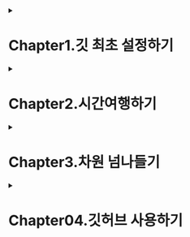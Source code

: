<details>
<summary>
<h1>Chapter1.깃 최초 설정하기</h1>
</summary>

## Lesson1.깃을 배워야 하는 이유

깃은 vcs(version control system)라는 프로그램의 한 종류-프로그램 버전
관리를 위한 툴

버전-프로그램의 일부내용이 바뀌거나 새로운 기능이 추가되는 등 어떤
유의미한 변화가 결과물로 나오는것

버전을 관리하다=프로젝트의 시간과 차원을 관리하다.

## Lesson2.윈도우 사용자를 위한 설치와 설정

깃을 사용하는 방법

1.CLI(command line interface,명령줄 인터페이스)

-명령줄에 텍스트로 된 명령어를 입력해서 사용

2.GUI(Graphical User Interface,그래픽 사용자 인터페이스)

-버튼이나 툴바,아이콘 같은 그래픽 요소를 활용한 인터페이스가 있는
프로그램을 설치해 사용

-대표적인 GUI방식 프로그램으로 소스트리가 있음

Git bash:깃 관련 명령어를 CLI환경에서 사용할 수 있게 해 주는 터미널
프로그램

git --version: 깃 버전 확인

윈도우와 맥의 enter/return 방식차이에 따른 줄바꿈 오류를 방지하기위한
명령어
> git config --global core.autocrlf true

## Lesson3.맥 사용자를 위한 설치와 설정

brew install git: homebrew설치후 깃 설치

윈도우와 맥에서 enter/return방식 차이에 따른 오류 방지 명령어
> git config --global core.autocrlf input

## Lesson4.깃 설정하고 프로젝트 관리하기

깃 최초 설정하기

깃 전역 설정으로 사용자 이름과 이메일 설정하기

> git config \--global user.name "민영"
>
> git config \--global user.email <mytokki0323@gmail.com>

여기서 \--global은 전역 설정을 뜻하며, 명령어에 이 단어가 있으면 우리의
컴퓨터 전반에 해당 명령어가 실행된다는 것

기본 브랜치 이름 변경하기

> 브랜치 이름 main으로 변경
>> git config \--global init.defaultBranch main

깃 프로젝트 생성하고 관리하기

프로젝트 폴더에 git init명령어를 입력하면 .git 폴더가 생성

.git폴더를 삭제하면 깃 관리 내역이 모두 삭제되므로 조심하기

맥에서 숨김파일이나 폴더를 보려면 폴더를 연상태에서 cmd+shift+.

git status:현재 폴더의 상황을 깃의 관점으로 보여줌

## Lesson5.깃에게 맡기지 않을 것들

깃의 관리 대상에서 배제해야할 파일

자동으로 생성되거나 다운로드 되는 파일

보안상 굉장히 민감한 정보 ex)서버의 비밀번호

용량낭비를 막고,민감한 정보를 노출시키지 않기 위함

프로젝트에 포함할 필요가 없는 파일이나 폴더를 설정하여 깃에
저장하지않으려면 .gitignore라는 파일에 해당 정보를 포함

.gitignore파일 생성후 깃으로부터 배제할 파일 이름을 입력하여 저장함

.gitignore파일 형식

1.  특정파일 이름-ex)file.c

2.  무시할 파일의 위치 특정,파일 이름 앞에 슬래시(/)를 입력하면 제일
    상위에 있는 파일만 무시-ex) /file.c

3.  특정 확장자의 파일을 무시, 별표(\*)와 확장자 입력-ex)\*.c

4.  파일 이름 앞에 느낌표(!)를 넣으면 다른 형식에 의해 무시하도록 지정된
    파일 중에서 예외로 지정 ex)!not_ignore_this.cs

5.  확장자없이 이름만 적으면 해당 이름의 폴더와 하위 폴더, 파일까지 무시
    ex)logs

6.  이름끝에 슬래시를 넣으면 파일이 아니라 폴더임을 명시, 해당폴더와 그
    안의 내용 무시 ex)logs/

7.  폴더와 파일이름을 같이 입력하면 특정한 폴더의 특정한 파일을 무시
    ex)logs/debug.log

8.  확장자 앞에 별표(\*)를 붙이면 특정 폴더 안에서 확장자가 .c인 모든
    파일 무시 ex)logs/\*.c

9.  별표 두개(\*\*)를 표시하면 해당 폴더 하위에 있는 모든 폴더의
    특정확장자 파일 무시 ex)logs/\*\*/\*.c
</details>

<details>
<summary>
<h1>Chapter2.시간여행하기</h1>
</summary>


## Lesson6.변화를 타임 캡슐에 담아 묻기

Git log-\>버전 히스토리 확인

> No commits yet:아직 커밋이 없음
>
> untracked files:추적되지 않는 파일, 아직 깃이 관리한 적이 없는 파일
>
> changes to be committed: 커밋한 대상

git add

> add는 타임캡슐에 특정 파일(의 변화)를 담는 작업, commit의 준비 단계
>
> commit은 해당 캡슐을 묻어서 버전으로 저장하는 작업
>
> 모든 파일을 담으려면 git add뒤에 한 칸 띄우고 온점(.)을 입력
>
> 온점(.)은 현재 폴더 안의 모든 파일
>
> git add명령은 프로젝트에서 일어난 변화를 버전에 담을 때 사용
>
> git add명령이 적용되면 탐색기의 파일 오른쪽에 A가 표시됨

git diff변경사항을 구체적으로 보여줌, :q명령으로 내역보기 종료

vim

> i-\>텍스트 입력 시작, i는 insert의 약어
>
> :q-\>저장없이 종료
>
> :q!-\>무시하고 종료
>
> :wq-\>입력모드를 종료
>
> Esc-\>텍스트 입력모드에서 명령어 입력모드로 전환
>
> k-\>위로 스크롤
>
> J-\>아래로 스크롤

커밋메시지 작성

> git commit -m '커밋메시지'커밋메시지 한줄
>
> git commit -m '커밋메시지' -m '커밋메시지'커밋메시지 두줄

git add와 git commit을 한번에 하려면 git commit명령어 뒤에 -am을 붙이면
됨

**-am은 새로 추가된(untracked)파일이 없을 때만 쓸 수 있음**

Ex) git commit -am '메시지'

## Lesson7.과거로 돌아가는 리셋과 리버트

리셋이전상태로 되돌아가거나 특정 커밋을 삭제할 때 사용됨

git reset \--hard 돌아갈 커밋의 해시값

리버트이전 상태로 되돌아가면서 새로운 커밋을 생성하여 삭제된 내용을
되돌리는데 사용됨

git revert 취소할 커밋의 해시값

공유된 커밋은 리버트를 사용해서 되돌려야함

\--hard옵션은 파일까지 완전히 삭제하기 때문에 주의해서 사용해야함

리버트시 문제 파일 삭제

> git rm 파일명
>
> git revert \--continue

커밋하지않고 리버트하기

> git revert \--no-commit 해시값
>
> 한 커밋에서 리버트도 하고 다른 변경 사항까지 더한 다음에 커밋 할때
> 사용됨

## Lesson8.소스트리로 리셋과 리버트 해보기

History를 클릭하면 작업 내역 맨 위에 앞서 추가한 커밋이 나타남

소스트리에서 리버트 사용하기

History-해당 커밋 클릭-마우스오른쪽 버튼-커밋 되돌리기

소스트리에서 리셋 사용하기

History->해당 커밋 클릭->마우스오른쪽 버튼 클릭-> 커밋까지 현재 브랜치를 초기화
</details>
<details>
<summary>
<h1>Chapter3.차원 넘나들기</h1>
</summary>


## Lesson9.여러 브랜치 만들어 보기

### 브랜치로 차원 분기하기
깃 브랜치를 사용하면 폴더를 백업하지 않아도 원하는 시점마다 차원을 나눠서 작업했다가, 필요하면 원하는 차원으로 자유롭게 작업내용을 되돌리거나 통합할 수 있음.
깃에서는 차원을 브랜치(branch)라고 함. 
브랜치도 원하는 시점마다 여러 차원으로 나눠질 수 있음. 
이것을 **'브랜치를 분기한다.'** 라고 표현.
작업 내역을 여러 브랜치, 즉 여러 차원으로 나눌 필요가 있는 경우는 크게 두가지로 나뉨.

1.하나의 프로젝트를 여러 형태로 사용해야될 때  
> -서로 다른 페이지를 맡아 공동작업을 하는 경우  
> -테스트용 서버에 올리는 테스트 브랜치를 여러개 만들 수 있음 

2.현업에서 여러 개발자가 역할을 분담해서 프로그래밍을 할 때
> -특정한 기능을 추가하는 브랜치  
> -오류를 개선하는 브랜치  
> -긴급한 수정 사항을 다루는 브랜치  

**브랜치가 없으면 불완전한 기능이 서로 충돌하면서 오류를 일으킬 수 있음**

### 브랜치 생성, 이동, 삭제하기

<<<<<<< HEAD
브랜치를 추가하려면 **git branch** 명령을 사용하고 뒤에 **새 브랜치 이름** 을 입력함
=======
1.메인 브랜치가 기본값

2.브랜치를 추가하려면 **git branch** 명령을 사용하고 뒤에 **새 브랜치 이름** 을 입력함
> git branch 새브랜치명

3.현재 가지고있는 브랜치 목록을 살펴보려면 **git branch** 명령을 입력함.  
<img width="716" alt="스크린샷 2024-06-22 16 56 09" src="https://github.com/nyeongha/systudy1/assets/49603260/2bcbb58a-b613-446c-bbd8-56f978e6ee7d">

4.브랜치를 이동할 때는 **git switch** 명령을 사용하고 뒤에 **이동할 브랜치 이름** 을 입력  
> git switch add-coach  
![image](https://github.com/nyeongha/systudy1/assets/49603260/ff2b4323-42d0-4c0f-ab0b-bfd5358717a3)


5.소스트리에서 브랜치 확인  

<img width="124" alt="스크린샷 2024-06-22 16 56 09" src="https://github.com/nyeongha/systudy1/assets/49603260/9bbbc30c-fbb2-4393-9c8b-6acb4db6f4c1">

6.**git switch** 명령으로 main브랜치로 돌아오기  

<img width="716" alt="스크린샷 2024-06-22 16 57 08" src="https://github.com/nyeongha/systudy1/assets/49603260/4b77a2bb-4bd9-4c52-88df-925201569e85">

### 브랜치 생성하고 동시에 이동하기

1.**git switch** 명령어 뒤에 **-c**(create)와 **새 브랜치 이름**을 입력함.  

<img width="485" alt="스크린샷 2024-06-22 16 59 27" src="https://github.com/nyeongha/systudy1/assets/49603260/9d4e1401-bb94-4f49-bc97-f26ea360c91a">

> 깃 2.23버전 이전에는 'git checkout -b 새 브랜치 이름'을 사용함

2.**git branch**명령으로 현재 브랜치 목록 확인    
현재 브랜치는 새로 생성한 new-teams임을 알수있음.  

<img width="398" alt="스크린샷 2024-06-22 17 02 05" src="https://github.com/nyeongha/systudy1/assets/49603260/2fb1b275-1f51-48aa-ae1f-8454af4ad48c">

### 브랜치 이름 바꾸기/삭제하기

브랜치 이름을 바꾸려면 **git branch**명령어 뒤에 브랜치 이름을 바꾸는 옵션인 **-m**(modify)과 **기존 브랜치 이름** 및 **새 브랜치 이름**을 각각 입력.  
> git branch -m (기존 브랜치명) (새 브랜치 명)

브랜치를 삭제하려면 **git branch** 명령어 뒤에 **-d**(delete)와 **삭제할 브랜치 이름**을 입력함  
> git branch -d (삭제할 브랜치 이름)

1.깃 브랜치 생성(to-delete)->git branch명령으로 브랜치 목록 확인  
> git branch  
<img width="463" alt="스크린샷 2024-06-22 17 08 48" src="https://github.com/nyeongha/systudy1/assets/49603260/ce46c324-329c-477c-9e14-0865ee4b113f">

2.to-delete브랜치이름을 to-erase로 변경  
> git branch -m to-delete to-erase
> git branch  
![image](https://github.com/nyeongha/systudy1/assets/49603260/8a2cb8a9-1db2-4134-b286-5b6c4546c37e)


3.소스트리에서 변경된 브랜치 이름 확인  

<img width="132" alt="스크린샷 2024-06-22 17 10 26" src="https://github.com/nyeongha/systudy1/assets/49603260/85197058-c424-402b-ab1e-78d3adbc8f27">

4.to-erase브랜치를 삭제  
> git branch -d to-erase  
<img width="501" alt="스크린샷 2024-06-22 17 15 04" src="https://github.com/nyeongha/systudy1/assets/49603260/308cc401-40dc-4370-9517-0a49b71c04fd">


**브랜치 강제 삭제**  

삭제할 브랜치에만 있는, 즉 다른 브랜치로 가져오지 않은 커밋이 있는 브랜치를 지울때는 소문자 -d대신 대문자 -D를 입력해 강제 삭제.  
소문자 -d로 삭제되지않도록 한것은 다른 브랜치에 작업해둔 커밋을 실수로 날려버리지 않기 위함.  
> git branch -D (강제로 삭제할 브랜치 이름)

### 터미널 창에서 브랜치 작업 내역을 시각적으로 보는 방법  
> git log --all --decorate --oneline --graph

<img width="457" alt="스크린샷 2024-06-22 17 49 46" src="https://github.com/nyeongha/systudy1/assets/49603260/a7fa9b26-fb5b-40be-b0f7-8282cf656aa0">

## Lesson10. 브랜치를 합치는 두 가지 방법
브랜치를 합치는 방법

> 머지
>> '병합'이라는 뜻
>> 두가지를 이어붙이는것
>> 브랜치를 병합하여 하나의 새로운 커밋을 만듦

> 리베이스
>> 브랜치를 다른 브랜치로 옮겨 붙이는 것
>> 현재 브랜치에서 다른 브랜치의 변경 사항을 가져와 커밋을 재정렬함

머지와 리베이스 차이
> 작업 내역이 다르게 처리됨
>> 리베이스 방식을 사용하면 작업 내역이 깔끔하게 한줄로 정리
>> 머지는 브랜치의 흔적을 남김
>> 머지의 경우, 많은 브랜치가 사용되는 프로젝트에서는 프로젝트의 진행 내역을 파악하기가 무척 복잡
**브랜치의 사용 내역을 남겨둘 필요가 있다면 머지**
**작업 내역을 깔끔하게 만드는게 중요하다면 리베이스**

> 코드 충돌 여부
>>이미 팀원간에 공유된 커밋에 대해서는 리베이스를 사용하지 않는게 좋음

머지로 브랜치 병합하기
1.main브랜치로 이동

2.git merge명령어와 main브랜치에 합칠 대상 브랜치 이름을 입력  
main브랜치에서 추가한것과 합칠 대상 브랜치에서 추가한 변경사항이 다같이 나타남
> git merge add-coach

<img width="476" alt="스크린샷 2024-06-22 18 57 05" src="https://github.com/nyeongha/systudy1/assets/49603260/ebd9eea5-4754-4d29-b19d-a15d3d9933d8">

3.머지후 불필요해진 브랜치 삭제

>git branch -d add-coach
<img width="480" alt="스크린샷 2024-06-22 18 58 54" src="https://github.com/nyeongha/systudy1/assets/49603260/758981d3-f0c3-49ca-ae62-f0ba30bd0e90">

4.git branch명령 입력 후 남은 브랜치 확인

<img width="409" alt="스크린샷 2024-06-22 18 59 47" src="https://github.com/nyeongha/systudy1/assets/49603260/0a5bc748-2d4b-4999-b693-5cd306af33f4">

#### 병합한 브랜치 리셋하기 
머지로 병합하기전 상태로 돌아가기
> main브랜치 선택->우클릭->이 커밋까지 현재 브랜치를 초기화 선택->Hard-모든 작업 상태 내 변경 사항을 버림 선택후 확인->경고창 확인 클릭

### 리베이스로 브랜치 병합하기
1.합칠 대상 브랜치로 이동
> git switch (합칠 대상 브랜치)

2.리베이스를 사용하려면 git rebase명령과 main(대상 브랜치)을 입력함
> git rebase main

<img width="426" alt="스크린샷 2024-06-22 19 08 47" src="https://github.com/nyeongha/systudy1/assets/49603260/4ef5f996-6d09-4d0c-8e00-c2392b4f0f9f">

3.main브랜치에는 아직 변경사항이 적용되지 않았음

<img width="190" alt="스크린샷 2024-06-22 19 19 19" src="https://github.com/nyeongha/systudy1/assets/49603260/98245143-1007-4ab7-b57b-fcab777f45f1">

4.main으로 이동
> git switch main

5.main브랜치를 rebase한 브랜치 위치로 옮기기 위해서는 머지가 필요함  
> git merge new-teams

<img width="513" alt="스크린샷 2024-06-22 19 14 50" src="https://github.com/nyeongha/systudy1/assets/49603260/9bcf199e-5b4e-40e1-b45b-f3c34a5b3612">    
</br>
<img width="364" alt="스크린샷 2024-06-22 19 20 00" src="https://github.com/nyeongha/systudy1/assets/49603260/3e9e6075-2c1e-471f-ab8b-19f17d519dda">

리베이스할 대상 브랜치로 간 다음 해당 브랜치를 떼어 main 브랜치로 이어붙이고, 그 다음에 main브랜치의 위치를 맨끝으로 옮긴다고 기억하면 됨

## Lesson11.브랜치간 충돌 해결하기
### 충돌 상황 만들기
한쪽 브랜치와 다른 쪽 브랜치에서 같은 파일의 같은 줄에 서로 다른 내용을 입력하고 병합하면 충돌이 발생함

### vscode에서의 변경 사항 선택 옵션
-현재 변경 사항 수락:현재 브랜치의 내용으로 유지
-수신 변경 사항 수락: 상대 브랜치의 내용으로 변경
-두 변경 사항 모두 수락: 현재 브랜치의 내용과 상대 브랜치의 내용이 위 아래로 동시에 입력
-변경 사항 비교:양쪽 브랜치의 수정 사항들을 비교해주는 화면을 엶.

머지 중단하기
> git merge --abort
->머지가 중단되고 main브랜치고 돌아감

## Lesson12. 소스트리로 머지와 리베이스 실습하기

1.실습을 위해 to-merge브랜치와 to-rebase브랜치를 생성
2.소스트리를 실행하고 작업내역을 확인. 상단의 브랜치 도구 클릭
3.브랜치 대화상자에서 새브랜치에 to-merge,to-rebase를 각각 입력하고 브랜치생성버튼을 클릭
4.브랜치별로 각각 내용 수정후 소스트리로 커밋

### 소스 트리에서 머지와 리베이스 실습하기

1.main브랜치를 더블클릭해 이동
2.to-merge브랜치에서 마우스 우클릭후 현재 브랜치로 to-merge병합
3.리베이스할 대상 브랜치인 to-rebase브랜치 더블클릭후 main브랜치를 마우스 우클릭->현재 변경 사항을 main에 재배치 선택
4.리베이스만 하면 main브랜치가 이전단계로 뒤쳐져 있으므로 최신 브랜치를 더블 클릭하고 to-rebase브랜치를 마우스 우클릭->현재 브랜치로 to-rebase병합을 선택
5.필요없는 브랜치 삭제, 마우스 우클릭 (해당 브랜치)삭제

summary

1.브랜치 생성, 이동, 삭제하기
> git branch (새브랜치 이름)->새 브랜치 생성
> 
> git switch (브랜치 이름)->브랜치로 이동
> 
> git branch -c (새 브랜치 이름)->브랜치 생성과 동시에 이동하기
> 
> git branch -d(또는 -D) (삭제할 브랜치 명)->브랜치 삭제


2.머지와 리베이스
> git merge (브랜치명)->브랜치 병합
> 
> git rebase (브랜치명)->깃 리베이스(재배치)
> 
> git merge --abort ->머지 중단
> 
> git rebase --abort ->리베이스 중단
> 
> git rebase --continue ->충돌 해결후 리베이스


</details>

<details>
    <summary>
        <h1>Chapter04.깃허브 사용하기</h1>
    </summary>

## Lesson13.깃허브 시작하기
깃허브는 여러 개발자가 협업하여 프로젝트를 개발하고 관리하기 위한 플랫폼이며, 원격 저장소에서 코드나 문서등을 공유하고 이를 다른 사용자들이 참고하고 기여할 수 있게 도와줌.  
가장 널리 쓰이는 코드 공유 및 협업 서비스.  
깃허브는 깃으로 관리하는 모든 프로젝트를 온라인 공간에 공유해서 프로젝트 구성원들이 함께 소프트웨어를 만들어갈 수 있도록 도와줌.  
깃허브는 같은 온라인 깃 저장소는 모든 업로드와 다운로드를 커밋 단위로 주고 받음.  
한사람이 먼저 작업하고 커밋해서 버전을 만드록 업로드하면 깃허브상의 프로젝트는 해당 버전으로 최신화.  
다음사람이 완료한 작업을 커밋해서 올리기 위해서는 반드시 깃허브의 최신 커밋을 먼저 다운로드해서 자기 컴퓨터에 있는 프로젝트에 적용하도록 강제됨.  
커밋에서 충돌사항이 있다면 본인 컴퓨터에서 병합하든 해결한뒤에 비로소 자신이 작업한 커밋을 공유공간에 올릴 수 있음.
먼저 공유된 최신 버전으로 자기 프로젝트를 업데이트하고 나서야 작업물을 업로드 할 수 있음.
구성원이 각자 동시에 작업하되, 각자의 작업을 공유 공간에 올릴 떄는 깃허브가 중간에서 교통정리를 하는 셈.
그르므로 다른사람의 작업을 덮어씌우거나 충돌할 걱정없이 편하게 협업할 수 있음.

### 깃허브 시작하기

깃허브 토큰 만들기
-깃허브에 가입하면 저장 공간을 만들기 전에 프로젝트를 깃허브에 연동하기 위한 **개인용 접근 토큰(Personal access token)** 이라는 것을 만듦.
-깃허브 우측 상단 프로필 클릭->settings선택->왼쪽 메뉴에서 Developer settings클릭->화면 왼쪽에서 Personal access tokens-Tokens(Classic)클릭->generate a personal access token클릭
-new Personal access token(classic)화면에서 'Note'에 자신이 원하는 메모 입력
-Expiration은 보안을 위해 토큰의 만료기한을 정함.
-'Select scopes'는 이 토큰으로 어느 작업까지 권한을 허용할지 정함.
-새로 생성된 토큰 비밀번호는 다시 확인 할 수 없으므로 **반드시 복사해서 메모장** 등 다른 곳에 붙여넣기

앞으로 깃허브에 버전을 올릴떄마다 토큰 비밀 번호가 필요함

윈도우
-윈도우화면에서 시작을 클릭하고 자격증명관리자를 열어 WIndows자격증명을 클릭후 일반 자격증명추가를 클릭함.
-인터넷 또는 네트워크 주소를 git.https://github.com으로 입력
-사용자 이름에는 깃허브에 등록한 사용자이름을 입력하고, 암호에는 앞서 복사해둔 토큰 비밀 번호르 붙여넣은뒤 확인 버튼을 클릭

맥
-키체인 접근앱을 실행한 후 왼쪽 탭에서 시스템을 선택
-github.com의 인터넷 암호를 더블클릭하고 사용자 이름과 토큰 비밀 번호를 입력해 저장함
-git gub항목이 없다면 다음과정으로 진행

소스트리에 깃허브 계정 추가하기

윈도우
-화면 상단 메뉴의 도구-옵션
-'옵션'대화상자의 인증 탭에서 git.https://github.com을 선택-편집
-'비밀번호 수정'대화상자에서 토큰 비밀번호를 붙여넣고 확인버튼 클릭
-'옵션'대화상자의 확인 버튼을 클릭

맥
-소스트리[설정]을 열고 계정 텝으로 들어간 다음 [추가]버튼을 클릭
-인증방식은 베이직, 프로토콜은 HTTPS로 설정
-사용자 이름(깃허브 아이디)과 암호(토큰)를 설정

### 원격 저장소 만드릭

새저장소 생성하기
-Create repository버튼 클릭
-'Repository name'에 프로젝트 이름 입력
-public과 private은 프로젝트 공개여부를 설정하는 옵션
-public을 선택하면 누구든지 이 프로젝트를 볼수있는 오픈소스
-private은 나와 내가 선택한 사람(팀원)만 프로젝트를 볼수있음
-맨아래쪽 Create repository버튼 클릭
**새로운 프로젝트를 추가하려면 화면 왼쪽 상단에 있는 프로필을 클릭한 후 Repositories를 클릭해 저장소로 들어간다음 new버튼을 클릭**

### 저장소에 팀원 추가하기

-Settings탭 클릭->Collaborators를 클릭한 후 manage access에서 add people버튼을 클릭합니다.
-대화상자에서 협업할 사람의 깃허브 사용자 이름이나 이메일 즈소를 입력하고 목록에서 사용자 이름을 선택한후 add (사용자 이름) to this repository버튼을 클릭해 추가

### 원격 저장소 사용하기

###저장소 푸시 설정하기
-푸시란 로컬 컴퓨터에 있는 저장소에서 작업한 내용을 원격 저장소로 전송하는 것을 의미
-깃허브 프로젝트 화면에서 Quick setup부분을 보면 Https와 SSH가 있고 깃허브 저장소의 URL이 표시되어있음
-git push명령을 사용해 자신이 만든 변경사항을 원격 저장소에 업로드
-git remote명령은 원격 저장소를 추가한다는 뜻
-깃허브의 원격 저장소 주소에 깃허브 저장소 주소가 들어감
-origin은 원격 저장소의 이름

1.git remote
원격 저장소 이름 origin은 사용자가 원하는 대로 바꿀 수 있음
> git remote add origin https://github.com/이름

2.git branch
프로젝트의 기본 브랜치 이름을 main으로 바꿔주는 것
> git branch -M main

3.git push
현재 브랜치가 원격 저장소의 어떤 브랜치와 연동될지를 지정
깃에서 푸시란 내 컴퓨터에 있는 커밋 내역중에서 아직 원격 저장소에 없는 커밋을 업로드 한다는 뜻
git push만 입력해도 origin/main브랜치로 푸시

git remote명령을실행해 보면 해당 프로젝트와 연결된 원격 저장소의 목록을 볼 수 있음.
git remote -v를 입력하면 저장소 주소도 확인할 수 있음.
<img width="486" alt="스크린샷 2024-06-23 17 22 54" src="https://github.com/nyeongha/systudy1/assets/49603260/0c32a8fd-9383-4794-bdef-b6de188c4901">

파일 목록 상단 commits를 클릭하면 세부내용을 살펴볼수있음.
<img width="1345" alt="스크린샷 2024-06-23 17 24 40" src="https://github.com/nyeongha/systudy1/assets/49603260/e11ba989-469d-4a47-839b-c45307bf90e1">

원격 저장소 연결 삭제하기
프로젝트의 깃에서 원격저장소를 삭제하려면 remove명령어를 사용
이것은 즐겨찾기 삭제처럼 원격 저장소와 로컬 프로젝트의 연결만 없애는 것으로 깃허브의 저장소는 삭제되지않음
> git remote remove (origin 등 원격 저장소 이름)
깃허브의 저장소를 삭제하려면 깃허브 해당 저장소에서 Settings탭을 클릭한 후 화면 가장 아래쪽에 있는 Delete this repository버튼을 클릭

깃허브에서 프로젝트 다운로드
프로젝트 파일 뿐 아니라 깃의 관리 내역까지 모두 로컬 컴퓨터에 복사해야 하는 데, 이를 클론Clone이라고 함.
-깃허브 프로젝트 파일 목록 오른쪽 상단에 있는 Code버튼을 클릭
-Clone 항목 아래에 HTTPS 탭이 선택된 상태에서 저장소 주소의 복사 아이콘을 클릭

Zip파일로 다운로드하기
-Download Zip은 프로젝트 파일만 다운로드 할수 있음
-Download Zip으로 다운로드한 압축파일에는 깃의 관리내역이 포함되지 않았으므로 협업할 때 사용하면 안됨.
-압축파일을 확인하면 관리내역이 담긴 .git폴더가 없음

여러사람이 함께 작업할 수 있도록 프로젝트 파일과 깃 관리 내역까지 다운로드 하려면 앞서 만들어놓은 프로젝트를 다운로드할 폴더로 이동
빈폴더에서 마우스 우클릭- 더많은 옵션 표시-git bash here선택(맥에서는 iterm2앱을 열어 해당 폴더로 접근)

깃배시가 해당 폴더가 표시된 상태로 열림(vscode에서 파일-폴더열기후 터미널 탭에서 명령어 입력도 가능)
git clone 명령을 입력하고 복사한 저장소 주소를 붙여넣음.
> git clone (원격 저장소 주소)

git log명령을 입력하면 지금까지 작업한 커밋내역을 볼수있음.
q를 입력하면 vim입력모드를 빠져나올 수 있음.


## Lesson14. 푸시와 풀
푸시는 로컬 저장소에서 작업한 내용을 원격 저장소로 전송하는 것
풀은 원격저장소에서 변경한 내용을 로컬저장소로 가져오는 것
-로컬에서 변화를 일으킨후 git commit 명령으로 커밋  
<img width="636" alt="스크린샷 2024-06-23 17 50 08" src="https://github.com/nyeongha/systudy1/assets/49603260/52038367-eef1-44e3-b3c6-34a4fa2f4691">

소스트리 작업 내역을 보면 내 로컬 컴퓨터에는 커밋 내역이 추가되어있음.
그 아래 origin/main은 변경사항이 반영되지 않아 커밋이 한단꼐 뒤쳐져잇음
origin/main은 원격의 깃허브에 만들어진 저장소를 뜻함  
<img width="469" alt="스크린샷 2024-06-23 17 52 17" src="https://github.com/nyeongha/systudy1/assets/49603260/a920497b-94e9-462b-810d-9fad1ee1de8b">

로컬의 변경사항을 원격저장소로 밀어 올려서 업데이트
git push 명령을 입력
git push -u origin main명령으로 현재 브랜치에서 기본값으로 푸시할 원격저장소와 브랜치를 설정했기 떄문에 여기서는 push명령만 써도 자동으로 해당 저장소의 브랜치에 커밋이 업로드됨.

### 원격 저장소에서 커밋 풀 하기
깃허브 원격 저장소의 커밋을 내 로컬 컴퓨터로 당겨오는 풀
나와 깃허브 저장소를 공유하는 다른 구성원의 컴퓨터에서 깃허브에 올린 프로젝트 폴더를 내 컴퓨터로 다운로드 한다는 뜻
1.깃허브 사이트의 파일 목록에서 edit this file아이콘을 클릭
2.내용을 추가후 commit changes를 클릭
3.깃 허브 저장소에 새 커밋이 추가되었지만 내 로컬 컴퓨터에는 변경사항이 적용되지 않은상태이므로 이 커밋을 내 컴퓨터로 다운로드->git pull명령어 실행

### 풀할 것이 있는데 푸시한다면?
현재 우리의 깃 저장소는 원격 저장소보다 작업 내역이 뒤쳐져있기 때문에 오류가 발생함

### 리베이스와 머지로 풀을 하는 두가지 방법
자신의 원격 저장소에서 무언가를 푸시하려면 내 작업내역이 원격 저장소의 최신 내역과 동일하게 맞춰져 있어야함.
푸시가 안될떄는 풀을 먼저 해야함
어느 순서에 맞출지에 따라 두가지 옵션이 사용됨
> 첫번째. 머지 방식으로 병합하는 방법
>> 1.git pull 명령에 --no-rebase옵션을 붙여줌(맥에서는 출력결과에 :wq를 입력해 저장해야함
>> 2.분기된 내역을 합치면 로컬 컴퓨터와 원격 저장소의 작업내역이 동기화 되므로 푸시를 할 수 있는 상태가 됨.

> 두번째. 리베이스를 사용하는 방법
>> 원격저장소의 타임라인을 유지하고 로컬 컴퓨터의 내 작업을 떼다가 원격 저장소의 커밋에 붙이는 것
>> 원격에서의 변화가 먼저 발생한 것으로 하고, 내 작업은 그 이후에 적용된 것으로 하는 것.
>> git pull명령을 입력하고 --rebase옵션을 붙임.
>> git push명령을 실행하면 성공적으로 푸시됨.

### git pull --no-rebase방식은 로컬 컴퓨터와 원격 저장소의 어긋난 타임라인을 한군데로 모아주는 방식
### git pull --rebase방식은 일단 타임라인을 원격에 맞춰 붙인 다음 내작업을 그 다음에 붙이는 것.

### 협업상 충돌 발생 해결하기
원격 저장소의 작업을 풀해서 받는 상황에서의 리베이스는 성격이 다른것이므로 써도 괜찮음.

###로컬의 작업 내역을 강제로 푸시하기
> git push --force
남들과 같이 작업하는 도중에 강제 푸시를 하면 다른사람의 작업이 날아갈수 있으므로 강제 푸시는 혼자 프로젝트 작업을 하거나 혹은 협업 하면서 원격 저장소에 있는게 뭔가 잘못됐다고 서로 합의가 된상태에서 한쪽 로컬 컴퓨터에 있는 작업 내역대로 원격 저장소의 작업을 맞출 때 진행

## Lesson15. 원격 저장소의 브랜치 다루기

### 로컬 컴퓨터에서 브랜치 만들어 원격 저장소에 푸시하기

1.로컬에서 브랜치를 생성하고 생성한 브랜치로 이동  
<img width="488" alt="스크린샷 2024-06-23 23 13 43" src="https://github.com/nyeongha/systudy1/assets/49603260/d42ebaf5-9f4b-42a6-8a74-4d81ffcbb401">

2.원격 저장소의 대상 브랜치를 from-local로 명시하고 푸시하기 위해 다음 명령 실행
> --set-upstream은 -u로 축약해서 쓸 수 있습니다.  
<img width="596" alt="스크린샷 2024-06-23 23 17 34" src="https://github.com/nyeongha/systudy1/assets/49603260/5666589a-46cc-4751-8346-b2cd826f628e">

3. 해당 브랜치에서 임의로 커밋을 해봄, 원격 저장소에서만 변화가 일어남, 로컬 컴퓨터에서 브랜치 목록을 살펴봄
> git branch --all(또는 -a)
> remote/origin~~은 원격 저장소의 브랜치임
> 소스트리 왼쪽 메뉴 하단의 원격을 클릭하면 원격 저장소의 브랜치를 확인할 수 있음  
<img width="459" alt="스크린샷 2024-06-23 23 31 37" src="https://github.com/nyeongha/systudy1/assets/49603260/b401cd1f-f7e1-4853-a3a7-5fa280cf293e">

### 원격 저장소의 브랜치를 로컬에서 풀하기
1.깃허브에서 브랜치 추가
2.해당 프로젝트 터미널에서 git branch -a를 입력-현재 로컬의 깃은 원격 저장소의 변화를 업데이트 받지않았기 때문에 원격에 추가된 브랜치가 나타나지 않음.
3.git fetch명령을 실행후 git branch -a를 실행하면 깃허브에서 생성한 브랜치가 보임.
4.로컬에도 같은 이름의 브랜치를 복사해서 연결하기 위해 git switch명령을 적용
5.-t옵션은 해당 원격 브랜치와 연결되어 이를 추적(track)하고 전담하는 브랜치를 로컬에 만든다는 의미
6.로컬브랜치와 원격 브랜치연결
7.git switch 명령을 사용해 from-local브랜치로 이동하고 git pull명령을 실행-변경사항이 저장된것을 확인할수 있음

### 원격 저장소의 브랜치 삭제하기
원격의 브랜치를 삭제하려면 git push명령에 --delete옵션을 사용함
> git push (원격 저장소 이름) --delete (원격 저장소의 브랜치 이름)

## Lesson16. 소스트리로 원격 저장소의 브랜치 다루기
원격저장소에서 from-remote브랜치를 만들고 소스트리에서 확인하려면 원격에서 브랜치를 생성후 소스트리 도구 모음에서 패치를 클릭함.

**summary**
1.깃허브 시작하기
> 원격 저장소 보기 : git remote
> 원격 저장소 연결 삭제하기 : git reomte remove
> 깃 저장소 복제하기 : git clone

2.푸시와 풀
> 로컬에서 원격 저장소로 푸시하기 : git push
> 원격 저장소에서 로컬로 풀하기 : git pull
> 머지 방식으로 병합하기 : git --no-rebase
> 원격 저장소에 맞춰 리베이스 하기 : git push --rebase
> 로컬의 작업 내역을 강제로 푸시하기 : git push --force

3.원격 저장소의 브랜치 다루기
> 로컬과 원격 저장소의 브랜치 확인하기 : git branch --all(또는 -a)
> 원격 저장소의 변경사항 확인하기 : git fetch


    
</details>

















